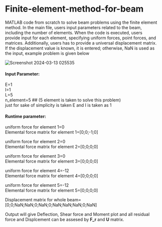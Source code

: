 # Finite-element-method-for-beam

MATLAB code from scratch to solve beam problems using the finite element method. In the main file, users input parameters related to the beam, including the number of elements. When the code is executed, users provide input for each element, specifying uniform forces, point forces, and matrices. Additionally, users has to  provide a universal displacement matrix. If the displacement value is known, it is entered; otherwise, NaN is used as the input, example problem is given below



![Screenshot 2024-03-13 025535](https://github.com/Krohan591/Finite-element-method-for-beam/assets/109597805/830c2339-1d47-46c3-8684-c8cd5fc55e8e)

<h4>Input Parameter:</h4>
E=1<br>
I=1<br>
L=5<br>
n_element=5  ## (5 element is taken to solve this problem)<br>
just for sake of simplicity is taken E and I is taken as 1<br>

<h4>Runtime parameter:</h4>

uniform force for element 1=0<br>
Elemental force matrix for element 1=[0;0;-1;0]

uniform force for element 2=0<br>
Elemental force matrix for element 2=[0;0;0;0]

uniform force for element 3=0<br>
Elemental force matrix for element 3=[0;0;0;0]

uniform force for element 4=-12<br>
Elemental force matrix for element 4=[0;0;0;0]

uniform force for element 5=-12<br>
Elemental force matrix for element 5=[0;0;0;0]

Displacement matrix for whole beam=[0;0;NaN;NaN;0;NaN;0;NaN;NaN;NaN;0;NaN]

Output will give Deflection, Shear force and Moment plot and all residual force and Displcement can be assesed by <b>F_r</b> and <b>U</b> matrix.


